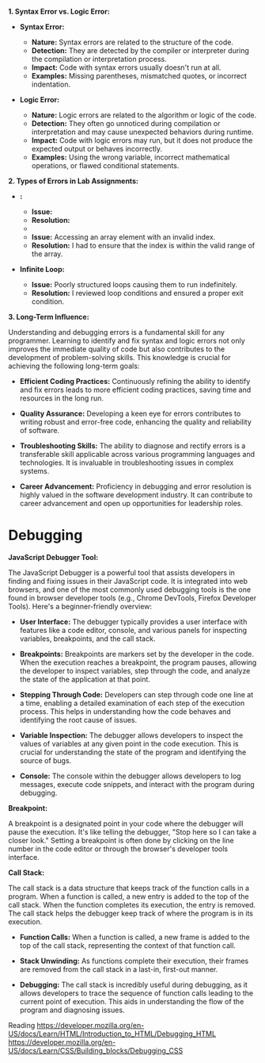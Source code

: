 **1. Syntax Error vs. Logic Error:**

- **Syntax Error:**
  - **Nature:** Syntax errors are related to the structure of the code.
  - **Detection:** They are detected by the compiler or interpreter during the compilation or interpretation process.
  - **Impact:** Code with syntax errors usually doesn't run at all.
  - **Examples:** Missing parentheses, mismatched quotes, or incorrect indentation.

- **Logic Error:**
  - **Nature:** Logic errors are related to the algorithm or logic of the code.
  - **Detection:** They often go unnoticed during compilation or interpretation and may cause unexpected behaviors during runtime.
  - **Impact:** Code with logic errors may run, but it does not produce the expected output or behaves incorrectly.
  - **Examples:** Using the wrong variable, incorrect mathematical operations, or flawed conditional statements.

**2. Types of Errors in Lab Assignments:**

- **:**
  - **Issue:** 
  - **Resolution:** 
  - 
  - **Issue:** Accessing an array element with an invalid index.
  - **Resolution:** I had to ensure that the index is within the valid range of the array.

- **Infinite Loop:**
  - **Issue:** Poorly structured loops causing them to run indefinitely.
  - **Resolution:** I reviewed loop conditions and ensured a proper exit condition.

**3. Long-Term Influence:**

Understanding and debugging errors is a fundamental skill for any programmer. Learning to identify and fix syntax and logic errors not only improves the immediate quality of code but also contributes to the development of problem-solving skills. This knowledge is crucial for achieving the following long-term goals:

- **Efficient Coding Practices:** Continuously refining the ability to identify and fix errors leads to more efficient coding practices, saving time and resources in the long run.

- **Quality Assurance:** Developing a keen eye for errors contributes to writing robust and error-free code, enhancing the quality and reliability of software.

- **Troubleshooting Skills:** The ability to diagnose and rectify errors is a transferable skill applicable across various programming languages and technologies. It is invaluable in troubleshooting issues in complex systems.

- **Career Advancement:** Proficiency in debugging and error resolution is highly valued in the software development industry. It can contribute to career advancement and open up opportunities for leadership roles.

# Debugging

**JavaScript Debugger Tool:**

The JavaScript Debugger is a powerful tool that assists developers in finding and fixing issues in their JavaScript code. It is integrated into web browsers, and one of the most commonly used debugging tools is the one found in browser developer tools (e.g., Chrome DevTools, Firefox Developer Tools). Here's a beginner-friendly overview:

- **User Interface:** The debugger typically provides a user interface with features like a code editor, console, and various panels for inspecting variables, breakpoints, and the call stack.

- **Breakpoints:** Breakpoints are markers set by the developer in the code. When the execution reaches a breakpoint, the program pauses, allowing the developer to inspect variables, step through the code, and analyze the state of the application at that point.

- **Stepping Through Code:** Developers can step through code one line at a time, enabling a detailed examination of each step of the execution process. This helps in understanding how the code behaves and identifying the root cause of issues.

- **Variable Inspection:** The debugger allows developers to inspect the values of variables at any given point in the code execution. This is crucial for understanding the state of the program and identifying the source of bugs.

- **Console:** The console within the debugger allows developers to log messages, execute code snippets, and interact with the program during debugging.

**Breakpoint:**

A breakpoint is a designated point in your code where the debugger will pause the execution. It's like telling the debugger, "Stop here so I can take a closer look." Setting a breakpoint is often done by clicking on the line number in the code editor or through the browser's developer tools interface.

**Call Stack:**

The call stack is a data structure that keeps track of the function calls in a program. When a function is called, a new entry is added to the top of the call stack. When the function completes its execution, the entry is removed. The call stack helps the debugger keep track of where the program is in its execution.

- **Function Calls:** When a function is called, a new frame is added to the top of the call stack, representing the context of that function call.

- **Stack Unwinding:** As functions complete their execution, their frames are removed from the call stack in a last-in, first-out manner.

- **Debugging:** The call stack is incredibly useful during debugging, as it allows developers to trace the sequence of function calls leading to the current point of execution. This aids in understanding the flow of the program and diagnosing issues.



Reading
https://developer.mozilla.org/en-US/docs/Learn/HTML/Introduction_to_HTML/Debugging_HTML
https://developer.mozilla.org/en-US/docs/Learn/CSS/Building_blocks/Debugging_CSS

